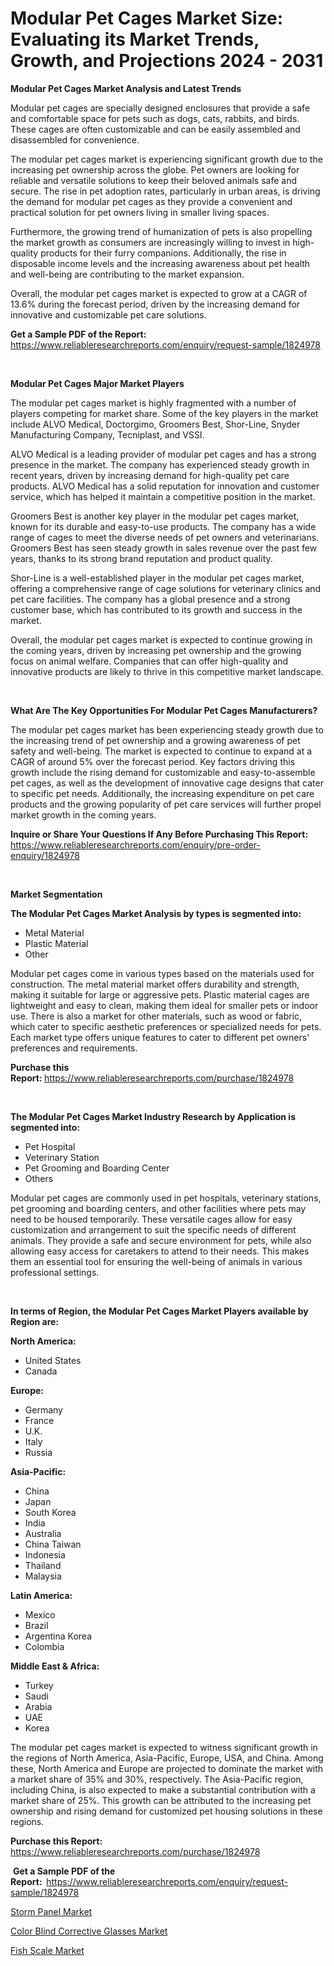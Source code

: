 <p><h1>Modular Pet Cages Market Size: Evaluating its Market Trends, Growth, and Projections 2024 - 2031</h1></p><p><strong>Modular Pet Cages Market Analysis and Latest Trends</strong></p>
<p><p>Modular pet cages are specially designed enclosures that provide a safe and comfortable space for pets such as dogs, cats, rabbits, and birds. These cages are often customizable and can be easily assembled and disassembled for convenience. </p><p>The modular pet cages market is experiencing significant growth due to the increasing pet ownership across the globe. Pet owners are looking for reliable and versatile solutions to keep their beloved animals safe and secure. The rise in pet adoption rates, particularly in urban areas, is driving the demand for modular pet cages as they provide a convenient and practical solution for pet owners living in smaller living spaces.</p><p>Furthermore, the growing trend of humanization of pets is also propelling the market growth as consumers are increasingly willing to invest in high-quality products for their furry companions. Additionally, the rise in disposable income levels and the increasing awareness about pet health and well-being are contributing to the market expansion.</p><p>Overall, the modular pet cages market is expected to grow at a CAGR of 13.6% during the forecast period, driven by the increasing demand for innovative and customizable pet care solutions.</p></p>
<p><strong>Get a Sample PDF of the Report:&nbsp;</strong> <a href="https://www.reliableresearchreports.com/enquiry/request-sample/1824978">https://www.reliableresearchreports.com/enquiry/request-sample/1824978</a></p>
<p>&nbsp;</p>
<p><strong>Modular Pet Cages Major Market Players</strong></p>
<p><p>The modular pet cages market is highly fragmented with a number of players competing for market share. Some of the key players in the market include ALVO Medical, Doctorgimo, Groomers Best, Shor-Line, Snyder Manufacturing Company, Tecniplast, and VSSI.</p><p>ALVO Medical is a leading provider of modular pet cages and has a strong presence in the market. The company has experienced steady growth in recent years, driven by increasing demand for high-quality pet care products. ALVO Medical has a solid reputation for innovation and customer service, which has helped it maintain a competitive position in the market.</p><p>Groomers Best is another key player in the modular pet cages market, known for its durable and easy-to-use products. The company has a wide range of cages to meet the diverse needs of pet owners and veterinarians. Groomers Best has seen steady growth in sales revenue over the past few years, thanks to its strong brand reputation and product quality.</p><p>Shor-Line is a well-established player in the modular pet cages market, offering a comprehensive range of cage solutions for veterinary clinics and pet care facilities. The company has a global presence and a strong customer base, which has contributed to its growth and success in the market.</p><p>Overall, the modular pet cages market is expected to continue growing in the coming years, driven by increasing pet ownership and the growing focus on animal welfare. Companies that can offer high-quality and innovative products are likely to thrive in this competitive market landscape.</p></p>
<p>&nbsp;</p>
<p><strong>What Are The Key Opportunities For Modular Pet Cages Manufacturers?</strong></p>
<p><p>The modular pet cages market has been experiencing steady growth due to the increasing trend of pet ownership and a growing awareness of pet safety and well-being. The market is expected to continue to expand at a CAGR of around 5% over the forecast period. Key factors driving this growth include the rising demand for customizable and easy-to-assemble pet cages, as well as the development of innovative cage designs that cater to specific pet needs. Additionally, the increasing expenditure on pet care products and the growing popularity of pet care services will further propel market growth in the coming years.</p></p>
<p><strong>Inquire or Share Your Questions If Any Before Purchasing This Report:</strong> <a href="https://www.reliableresearchreports.com/enquiry/pre-order-enquiry/1824978">https://www.reliableresearchreports.com/enquiry/pre-order-enquiry/1824978</a></p>
<p>&nbsp;</p>
<p><strong>Market Segmentation</strong></p>
<p><strong>The Modular Pet Cages Market Analysis by types is segmented into:</strong></p>
<p><ul><li>Metal Material</li><li>Plastic Material</li><li>Other</li></ul></p>
<p><p>Modular pet cages come in various types based on the materials used for construction. The metal material market offers durability and strength, making it suitable for large or aggressive pets. Plastic material cages are lightweight and easy to clean, making them ideal for smaller pets or indoor use. There is also a market for other materials, such as wood or fabric, which cater to specific aesthetic preferences or specialized needs for pets. Each market type offers unique features to cater to different pet owners' preferences and requirements.</p></p>
<p><strong>Purchase this Report:&nbsp;</strong><a href="https://www.reliableresearchreports.com/purchase/1824978">https://www.reliableresearchreports.com/purchase/1824978</a></p>
<p>&nbsp;</p>
<p><strong>The Modular Pet Cages Market Industry Research by Application is segmented into:</strong></p>
<p><ul><li>Pet Hospital</li><li>Veterinary Station</li><li>Pet Grooming and Boarding Center</li><li>Others</li></ul></p>
<p><p>Modular pet cages are commonly used in pet hospitals, veterinary stations, pet grooming and boarding centers, and other facilities where pets may need to be housed temporarily. These versatile cages allow for easy customization and arrangement to suit the specific needs of different animals. They provide a safe and secure environment for pets, while also allowing easy access for caretakers to attend to their needs. This makes them an essential tool for ensuring the well-being of animals in various professional settings.</p></p>
<p>&nbsp;</p>
<p><strong>In terms of Region, the Modular Pet Cages Market Players available by Region are:</strong></p>
<p>
    <p> <strong> North America: </strong>
        <ul>
            <li>United States</li>
            <li>Canada</li>
        </ul>
        </p> 
    <p> <strong> Europe: </strong>
        <ul>
            <li>Germany</li>
            <li>France</li>
            <li>U.K.</li>
            <li>Italy</li>
            <li>Russia</li>
        </ul>
        </p> 
    <p> <strong> Asia-Pacific: </strong>
        <ul>
            <li>China</li>
            <li>Japan</li>
            <li>South Korea</li>
            <li>India</li>
            <li>Australia</li>
            <li>China Taiwan</li>
            <li>Indonesia</li>
            <li>Thailand</li>
            <li>Malaysia</li>
        </ul>
        </p> 
    <p> <strong> Latin America: </strong>
        <ul>
            <li>Mexico</li>
            <li>Brazil</li>
            <li>Argentina Korea</li>
            <li>Colombia</li>
        </ul>
        </p> 
    <p> <strong> Middle East & Africa: </strong>
        <ul>
            <li>Turkey</li>
            <li>Saudi</li>
            <li>Arabia</li>
            <li>UAE</li>
            <li>Korea</li>
        </ul>
    </p>
    </p>
<p><p>The modular pet cages market is expected to witness significant growth in the regions of North America, Asia-Pacific, Europe, USA, and China. Among these, North America and Europe are projected to dominate the market with a market share of 35% and 30%, respectively. The Asia-Pacific region, including China, is also expected to make a substantial contribution with a market share of 25%. This growth can be attributed to the increasing pet ownership and rising demand for customized pet housing solutions in these regions.</p></p>
<p><strong>Purchase this Report: </strong><a href="https://www.reliableresearchreports.com/purchase/1824978">https://www.reliableresearchreports.com/purchase/1824978</a></p>
<p>&nbsp;<strong>Get a Sample PDF of the Report:&nbsp;&nbsp;</strong><a href="https://www.reliableresearchreports.com/enquiry/request-sample/1824978">https://www.reliableresearchreports.com/enquiry/request-sample/1824978</a></p>
<p><strong></strong></p>
<p><p><a href="https://github.com/Sinjinluong3e0awx2m195k76/Market-Research-Report-List-1/blob/main/storm-panel-market.md">Storm Panel Market</a></p><p><a href="https://github.com/CliffMedina6/Market-Research-Report-List-4/blob/main/color-blind-corrective-glasses-market.md">Color Blind Corrective Glasses Market</a></p><p><a href="https://github.com/provorikovar/Market-Research-Report-List-3/blob/main/fish-scale-market.md">Fish Scale Market</a></p></p>